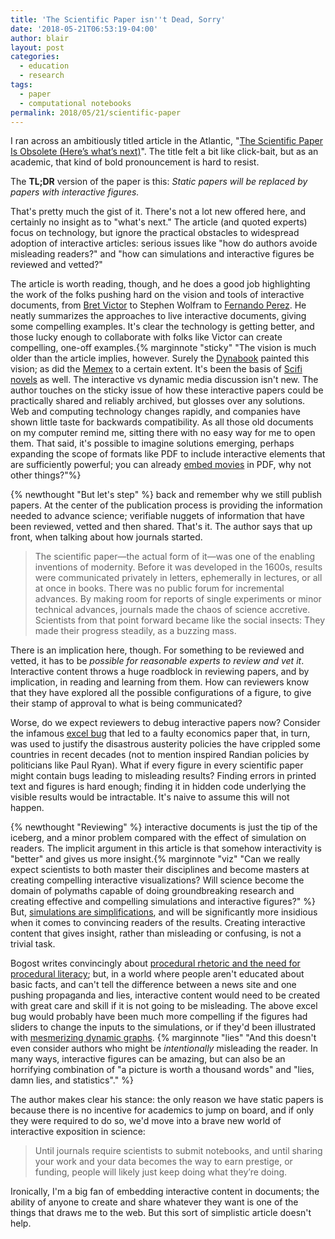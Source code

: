```yaml
---
title: 'The Scientific Paper isn''t Dead, Sorry'
date: '2018-05-21T06:53:19-04:00'
author: blair
layout: post
categories:
  - education
  - research
tags:
  - paper
  - computational notebooks
permalink: 2018/05/21/scientific-paper
---
```

I ran across an ambitiously titled article in the Atlantic, "[The Scientific Paper Is Obsolete (Here’s what’s next)](https://www.theatlantic.com/science/archive/2018/04/the-scientific-paper-is-obsolete/556676/)". The title felt a bit like click-bait, but as an academic, that kind of bold pronouncement is hard to resist.

The **TL;DR** version of the paper is this: *Static papers will be replaced by papers with interactive figures.*

That's pretty much the gist of it. There's not a lot new offered here, and certainly no insight as to "what's next."  The article (and quoted experts) focus on technology, but ignore the practical obstacles to widespread adoption of interactive articles: serious issues like "how do authors avoide misleading readers?" and "how can simulations and interactive figures be reviewed and vetted?"

The article is worth reading, though, and he does a good job highlighting the work of the folks pushing hard on the vision and tools of interactive documents, from [Bret Victor](http://worrydream.com/) to Stephen Wolfram to [Fernando Perez](https://bids.berkeley.edu/people/fernando-perez). He neatly summarizes the approaches to live interactive documents, giving some compelling examples.  It's clear the technology is getting better, and those lucky enough to collaborate with folks like Victor can create compelling, one-off examples.{% marginnote "sticky" "The vision is much older than the article implies, however. Surely the [Dynabook](https://en.wikipedia.org/wiki/Dynabook) painted this vision;  as did the [Memex](https://en.wikipedia.org/wiki/Memex) to a certain extent.  It's been the basis of [Scifi novels](https://en.wikipedia.org/wiki/The_Diamond_Age) as well. The interactive vs dynamic media discussion isn't new. The author touches on the sticky issue of how these interactive papers could be practically shared and reliably archived, but glosses over any solutions.  Web and computing technology changes rapidly, and companies have shown little taste for backwards compatibility.  As all those old documents on my computer remind me, sitting there with no easy way for me to open them. That said, it's possible to imagine solutions emerging, perhaps expanding the scope of formats like PDF to include interactive elements that are sufficiently powerful; you can already [embed movies](https://www.creativebloq.com/how-to/how-to-add-video-to-interactive-pdfs) in PDF, why not other things?"%}  

{% newthought "But let's step" %} back and remember why we still publish papers. At the center of the publication process is providing the information needed to advance science; verifiable nuggets of information that have been reviewed, vetted and then shared. That's it. The author says that up front, when talking about how journals started.

> The scientific paper—the actual form of it—was one of the enabling inventions of modernity. Before it was developed in the 1600s, results were communicated privately in letters, ephemerally in lectures, or all at once in books. There was no public forum for incremental advances. By making room for reports of single experiments or minor technical advances, journals made the chaos of science accretive. Scientists from that point forward became like the social insects: They made their progress steadily, as a buzzing mass.

There is an implication here, though.  For something to be reviewed and vetted, it has to be _possible for reasonable experts to review and vet it_.  Interactive content throws a huge roadblock in reviewing papers, and by implication, in reading and learning from them. How can reviewers know that they have explored all the possible configurations of a figure, to give their stamp of approval to what is being communicated?  

Worse, do we expect reviewers to debug interactive papers now?  Consider the infamous [excel bug](https://www.theverge.com/2013/4/17/4234136/excel-calculation-error-infamous-economic-study) that led to a faulty economics paper that, in turn, was used to justify the disastrous austerity policies the have crippled some countries in recent decades (not to mention inspired Randian policies by politicians like Paul Ryan).  What if every figure in every scientific paper might contain bugs leading to misleading results?  Finding errors in printed text and figures is hard enough;  finding it in hidden code underlying the visible results would be intractable. It's naive to assume this will not happen. 

{% newthought "Reviewing" %} interactive documents is just the tip of the iceberg, and a minor problem compared with the effect of simulation on readers. The implicit argument in this article is that somehow interactivity is "better" and gives us more insight.{% marginnote "viz" "Can we really expect scientists to both master their disciplines and become masters at creating compelling interactive visualizations? Will science become the domain of polymaths capable of doing groundbreaking research and creating effective and compelling simulations and interactive figures?" %}  But, [simulations are simplifications](http://www.fogbanking.com/the-simulation-gap/), and will be significantly more insidious when it comes to convincing readers of the results. Creating interactive content that gives insight, rather than misleading or confusing, is not a trivial task.

Bogost writes convincingly about [procedural rhetoric and the need for procedural literacy](http://bogost.com/books/unit_operations/); but, in a world where people aren't educated about basic facts, and can't tell the difference between a news site and one pushing propaganda and lies, interactive content would need to be created with great care and skill if it is not going to be misleading. The above excel bug would probably have been much more compelling if the figures had sliders to change the inputs to the simulations, or if they'd been illustrated with [mesmerizing dynamic graphs](https://medium.com/@EvanSinar/use-animation-to-supercharge-data-visualization-cd905a882ad4). 
{% marginnote "lies" "And this doesn't even consider authors who might be *intentionally* misleading the reader.  In many ways, interactive figures can be amazing, but can also be an horrifying combination of \"a picture is worth a thousand words\" and \"lies, damn lies, and statistics\"." %}

The author makes clear his stance:  the only reason we have static papers is because there is no incentive for academics to jump on board, and if only they were required to do so, we'd move into a brave new world of interactive exposition in science:

> Until journals require scientists to submit notebooks, and until sharing your work and your data becomes the way to earn prestige, or funding, people will likely just keep doing what they’re doing.

Ironically, I'm a big fan of embedding interactive content in documents; the ability of anyone to create and share whatever they want is one of the things that draws me to the web.  But this sort of simplistic article doesn't help.
